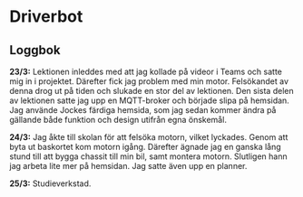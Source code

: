 # Driverbot

## Loggbok

**23/3:** Lektionen inleddes med att jag kollade på videor i Teams och satte mig in i projektet. Därefter fick jag problem med min motor. Felsökandet av denna drog ut på tiden och slukade en stor del av lektionen. Den sista delen av lektionen satte jag upp en MQTT-broker och började slipa på hemsidan. Jag använde Jockes färdiga hemsida, som jag sedan kommer ändra på gällande både funktion och design utifrån egna önskemål.

**24/3:** Jag åkte till skolan för att felsöka motorn, vilket lyckades. Genom att byta ut baskortet kom motorn igång. Därefter ägnade jag en ganska lång stund till att bygga chassit till min bil, samt montera motorn. Slutligen hann jag arbeta lite mer på hemsidan. Jag satte även upp en planner.

**25/3:** Studieverkstad.
